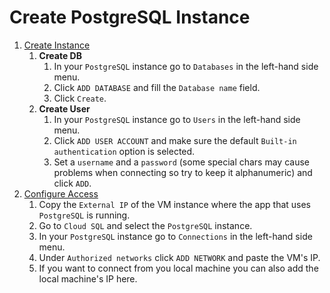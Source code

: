 # Create PostgreSQL Instance
1. [Create Instance](https://cloud.google.com/sql/docs/postgres/create-instance)
   1. **Create DB**
      1. In your `PostgreSQL` instance go to `Databases` in the left-hand side menu.
      2. Click `ADD DATABASE` and fill the `Database name` field.
      3. Click `Create`.
   2. **Create User**
      1. In your `PostgreSQL` instance go to `Users` in the left-hand side menu.
      2. Click `ADD USER ACCOUNT` and make sure the default `Built-in authentication` option is selected.
      3. Set a `username` and a `password` (some special chars may cause problems when connecting so try to keep it alphanumeric) and click `ADD`.
2. [Configure Access](https://cloud.google.com/sql/docs/mysql/connect-admin-ip#:~:text=In%20the%20Google%20Cloud%20console,the%20Cloud%20SQL%20Instances%20page.&text=To%20open%20the%20Overview%20page,where%20the%20client%20is%20installed.)
   1. Copy the `External IP` of the VM instance where the app that uses `PostgreSQL` is running.
   2. Go to `Cloud SQL` and select the `PostgreSQL` instance.
   3. In your `PostgreSQL` instance go to `Connections` in the left-hand side menu.
   4. Under `Authorized networks` click `ADD NETWORK` and paste the VM's IP.
   5. If you want to connect from you local machine you can also add the local machine's IP here.